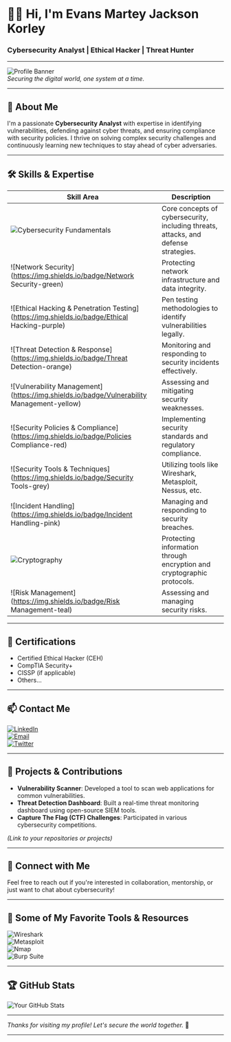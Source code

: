 # 👨‍💻 Hi, I'm Evans Martey Jackson Korley 
### Cybersecurity Analyst | Ethical Hacker | Threat Hunter

---

![Profile Banner](https://images.unsplash.com/photo-1506744038136-46273834b3fb?ixlib=rb-4.0.1&auto=format&fit=crop&w=1500&q=80)  
*Securing the digital world, one system at a time.*

---

## 🔧 About Me

I'm a passionate **Cybersecurity Analyst** with expertise in identifying vulnerabilities, defending against cyber threats, and ensuring compliance with security policies. I thrive on solving complex security challenges and continuously learning new techniques to stay ahead of cyber adversaries.

---

## 🛠️ Skills & Expertise

| Skill Area | Description |
|---|---|
| ![Cybersecurity Fundamentals](https://img.shields.io/badge/Cybersecurity-Fundamentals-blue) | Core concepts of cybersecurity, including threats, attacks, and defense strategies. |
| ![Network Security](https://img.shields.io/badge/Network Security-green) | Protecting network infrastructure and data integrity. |
| ![Ethical Hacking & Penetration Testing](https://img.shields.io/badge/Ethical Hacking-purple) | Pen testing methodologies to identify vulnerabilities legally. |
| ![Threat Detection & Response](https://img.shields.io/badge/Threat Detection-orange) | Monitoring and responding to security incidents effectively. |
| ![Vulnerability Management](https://img.shields.io/badge/Vulnerability Management-yellow) | Assessing and mitigating security weaknesses. |
| ![Security Policies & Compliance](https://img.shields.io/badge/Policies Compliance-red) | Implementing security standards and regulatory compliance. |
| ![Security Tools & Techniques](https://img.shields.io/badge/Security Tools-grey) | Utilizing tools like Wireshark, Metasploit, Nessus, etc. |
| ![Incident Handling](https://img.shields.io/badge/Incident Handling-pink) | Managing and responding to security breaches. |
| ![Cryptography](https://img.shields.io/badge/Cryptography-brown) | Protecting information through encryption and cryptographic protocols. |
| ![Risk Management](https://img.shields.io/badge/Risk Management-teal) | Assessing and managing security risks. |

---

## 📝 Certifications
- Certified Ethical Hacker (CEH)
- CompTIA Security+
- CISSP (if applicable)
- Others...

---

## 📫 Contact Me

[![LinkedIn](https://img.shields.io/badge/LinkedIn-blue?logo=linkedin)](https://linkedin.com/in/yourprofile)  
[![Email](https://img.shields.io/badge/Email-red?logo=gmail)](mailto:your.email@example.com)  
[![Twitter](https://img.shields.io/badge/Twitter-blue?logo=twitter)](https://twitter.com/yourhandle)

---

## 🚀 Projects & Contributions

- **Vulnerability Scanner**: Developed a tool to scan web applications for common vulnerabilities.
- **Threat Detection Dashboard**: Built a real-time threat monitoring dashboard using open-source SIEM tools.
- **Capture The Flag (CTF) Challenges**: Participated in various cybersecurity competitions.

*(Link to your repositories or projects)*

---

## 🔗 Connect with Me

Feel free to reach out if you're interested in collaboration, mentorship, or just want to chat about cybersecurity!

---

## 📸 Some of My Favorite Tools & Resources

![Wireshark](https://upload.wikimedia.org/wikipedia/commons/7/7d/Wireshark_Logo.png)  
![Metasploit](https://upload.wikimedia.org/wikipedia/commons/8/8d/Metasploit_logo.png)  
![Nmap](https://upload.wikimedia.org/wikipedia/commons/e/e8/Nmap_logo.svg)  
![Burp Suite](https://upload.wikimedia.org/wikipedia/commons/4/4b/Burp_Suite_logo.png)

---

## 🏆 GitHub Stats

![Your GitHub Stats](https://github-readme-stats.vercel.app/api?username=yourusername&show_icons=true&hide_title=true&count_private=true&include_all_commits=true)

---

*Thanks for visiting my profile! Let's secure the world together.* 🚀

---

<!-- Optional: Add a footer or badge for your personal website or blog -->
